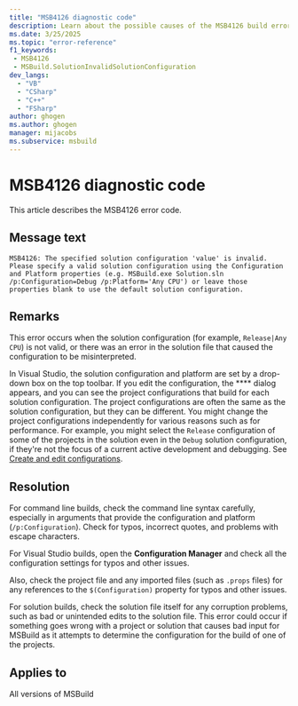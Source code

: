 ```yaml
---
title: "MSB4126 diagnostic code"
description: Learn about the possible causes of the MSB4126 build error and get troubleshooting tips.
ms.date: 3/25/2025
ms.topic: "error-reference"
f1_keywords:
 - MSB4126
 - MSBuild.SolutionInvalidSolutionConfiguration
dev_langs:
  - "VB"
  - "CSharp"
  - "C++"
  - "FSharp"
author: ghogen
ms.author: ghogen
manager: mijacobs
ms.subservice: msbuild
---
```


# MSB4126 diagnostic code

<!-- :::ErrorDefinitionDescription::: -->
<!-- :::editable-content name="introDescription"::: -->
This article describes the MSB4126 error code.
<!-- :::editable-content-end::: -->

## Message text

`MSB4126: The specified solution configuration 'value' is invalid. Please specify a valid solution configuration using the Configuration and Platform properties (e.g. MSBuild.exe Solution.sln /p:Configuration=Debug /p:Platform='Any CPU') or leave those properties blank to use the default solution configuration.`

<!-- :::editable-content name="postOutputDescription"::: -->
<!--
{StrBegin="MSB4126: "}UE: The solution filename is provided separately to loggers.
-->
<!-- :::editable-content-end::: -->
<!-- :::ErrorDefinitionDescription-end::: -->

## Remarks

This error occurs when the solution configuration (for example, `Release|Any CPU`) is not valid, or there was an error in the solution file that caused the configuration to be misinterpreted.

In Visual Studio, the solution configuration and platform are set by a drop-down box on the top toolbar. If you edit the configuration, the **** dialog appears, and you can see the project configurations that build for each solution configuration. The project configurations are often the same as the solution configuration, but they can be different. You might change the project configurations independently for various reasons such as for performance. For example, you might select the `Release` configuration of some of the projects in the solution even in the `Debug` solution configuration, if they're not the focus of a current active development and debugging. See [Create and edit configurations](../../ide/how-to-create-and-edit-configurations.md).

## Resolution

For command line builds, check the command line syntax carefully, especially in arguments that provide the configuration and platform (`/p:Configuration`). Check for typos, incorrect quotes, and problems with escape characters.

For Visual Studio builds, open the **Configuration Manager** and check all the configuration settings for typos and other issues.

Also, check the project file and any imported files (such as `.props` files) for any references to the `$(Configuration)` property for typos and other issues.

For solution builds, check the solution file itself for any corruption problems, such as bad or unintended edits to the solution file. This error could occur if something goes wrong with a project or solution that causes bad input for MSBuild as it attempts to determine the configuration for the build of one of the projects.

## Applies to

All versions of MSBuild
